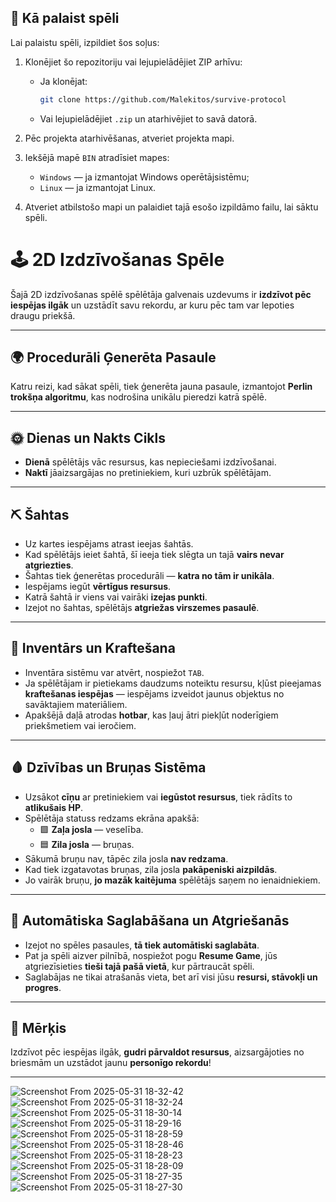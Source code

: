 ## 🔧 Kā palaist spēli

Lai palaistu spēli, izpildiet šos soļus:

1. Klonējiet šo repozitoriju vai lejupielādējiet ZIP arhīvu:
   - Ja klonējat:  
     ```bash
     git clone https://github.com/Malekitos/survive-protocol
     ```
   - Vai lejupielādējiet `.zip` un atarhivējiet to savā datorā.

2. Pēc projekta atarhivēšanas, atveriet projekta mapi.

3. Iekšējā mapē `BIN` atradīsiet mapes:
   - `Windows` — ja izmantojat Windows operētājsistēmu;
   - `Linux` — ja izmantojat Linux.

4. Atveriet atbilstošo mapi un palaidiet tajā esošo izpildāmo failu, lai sāktu spēli.

# 🕹️ 2D Izdzīvošanas Spēle

Šajā 2D izdzīvošanas spēlē spēlētāja galvenais uzdevums ir **izdzīvot pēc iespējas ilgāk** un uzstādīt savu rekordu, ar kuru pēc tam var lepoties draugu priekšā.

---

## 🌍 Procedurāli Ģenerēta Pasaule

Katru reizi, kad sākat spēli, tiek ģenerēta jauna pasaule, izmantojot **Perlin trokšņa algoritmu**, kas nodrošina unikālu pieredzi katrā spēlē.

---

## 🌞 Dienas un Nakts Cikls

- **Dienā** spēlētājs vāc resursus, kas nepieciešami izdzīvošanai.  
- **Naktī** jāaizsargājas no pretiniekiem, kuri uzbrūk spēlētājam.

---

## ⛏️ Šahtas

- Uz kartes iespējams atrast ieejas šahtās.
- Kad spēlētājs ieiet šahtā, šī ieeja tiek slēgta un tajā **vairs nevar atgriezties**.
- Šahtas tiek ģenerētas procedurāli — **katra no tām ir unikāla**.
- Iespējams iegūt **vērtīgus resursus**.
- Katrā šahtā ir viens vai vairāki **izejas punkti**.
- Izejot no šahtas, spēlētājs **atgriežas virszemes pasaulē**.

---

## 🎒 Inventārs un Kraftešana

- Inventāra sistēmu var atvērt, nospiežot `TAB`.
- Ja spēlētājam ir pietiekams daudzums noteiktu resursu, kļūst pieejamas **kraftešanas iespējas** — iespējams izveidot jaunus objektus no savāktajiem materiāliem.
- Apakšējā daļā atrodas **hotbar**, kas ļauj ātri piekļūt noderīgiem priekšmetiem vai ieročiem.

---

## 🩸 Dzīvības un Bruņas Sistēma

- Uzsākot **cīņu** ar pretiniekiem vai **iegūstot resursus**, tiek rādīts to **atlikušais HP**.
- Spēlētāja statuss redzams ekrāna apakšā:
  - 🟩 **Zaļa josla** — veselība.
  - 🟦 **Zila josla** — bruņas.
- Sākumā bruņu nav, tāpēc zila josla **nav redzama**.
- Kad tiek izgatavotas bruņas, zila josla **pakāpeniski aizpildās**.
- Jo vairāk bruņu, **jo mazāk kaitējuma** spēlētājs saņem no ienaidniekiem.

---

## 💾 Automātiska Saglabāšana un Atgriešanās

- Izejot no spēles pasaules, **tā tiek automātiski saglabāta**.
- Pat ja spēli aizver pilnībā, nospiežot pogu **Resume Game**, jūs atgriezīsieties **tieši tajā pašā vietā**, kur pārtraucāt spēli.
- Saglabājas ne tikai atrašanās vieta, bet arī visi jūsu **resursi, stāvokļi un progres**.

---

## 🎯 Mērķis

Izdzīvot pēc iespējas ilgāk, **gudri pārvaldot resursus**, aizsargājoties no briesmām un uzstādot jaunu **personīgo rekordu**!

---


![Screenshot From 2025-05-31 18-32-42](https://github.com/user-attachments/assets/91a95fef-8ac6-437c-8093-e171e40b80de)
![Screenshot From 2025-05-31 18-32-24](https://github.com/user-attachments/assets/20eb11d6-bfb6-403f-a312-5aaec3c95ce0)
![Screenshot From 2025-05-31 18-30-14](https://github.com/user-attachments/assets/a1769b8d-b05c-488a-8e2e-47a96a4a19f7)
![Screenshot From 2025-05-31 18-29-16](https://github.com/user-attachments/assets/9abb83b1-c100-4486-be20-1193aeecd8ee)
![Screenshot From 2025-05-31 18-28-59](https://github.com/user-attachments/assets/bc91394c-867f-4a0b-9b11-6d94683cfcf7)
![Screenshot From 2025-05-31 18-28-46](https://github.com/user-attachments/assets/d20f4ee5-bd19-4d03-ac1d-b3e17d2dba35)
![Screenshot From 2025-05-31 18-28-23](https://github.com/user-attachments/assets/02d73223-21d9-419f-b7f9-37b32407e179)
![Screenshot From 2025-05-31 18-28-09](https://github.com/user-attachments/assets/079563a2-beeb-48d7-9f17-97e8443b2199)
![Screenshot From 2025-05-31 18-27-35](https://github.com/user-attachments/assets/1badf228-66d7-4dfd-a5ae-af4fd1c146ae)
![Screenshot From 2025-05-31 18-27-30](https://github.com/user-attachments/assets/008b6f09-c1c9-4b7b-adb7-4b4f65361146)



